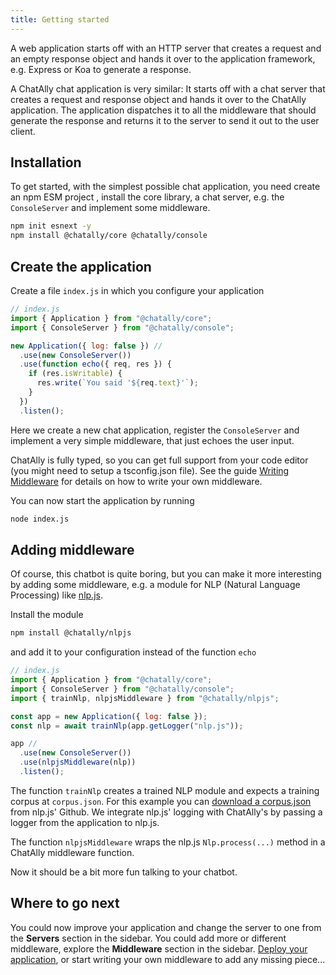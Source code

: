 ```yaml
---
title: Getting started
---
```


A web application starts off with an HTTP server that creates a request and an empty response object and hands it over to the application framework, e.g. Express or Koa to generate a response.

A ChatAlly chat application is very similar: It starts off with a chat server that creates a request and response object and hands it over to the ChatAlly application. The application dispatches it to all the middleware that should generate the response and returns it to the server to send it out to the user client.

## Installation

To get started, with the simplest possible chat application, you need create an npm ESM project , install the core library, a chat server, e.g. the `ConsoleServer` and implement some middleware.

```sh
npm init esnext -y
npm install @chatally/core @chatally/console
```

## Create the application

Create a file `index.js` in which you configure your application

```js
// index.js
import { Application } from "@chatally/core";
import { ConsoleServer } from "@chatally/console";

new Application({ log: false }) //
  .use(new ConsoleServer())
  .use(function echo({ req, res }) {
    if (res.isWritable) {
      res.write(`You said '${req.text}'`);
    }
  })
  .listen();
```

Here we create a new chat application, register the `ConsoleServer` and implement a very simple middleware, that just echoes the user input.

ChatAlly is fully typed, so you can get full support from your code editor (you might need to setup a tsconfig.json file). See the guide [Writing Middleware](/guides/middleware) for details on how to write your own middleware.

You can now start the application by running

```sh
node index.js
```

## Adding middleware

Of course, this chatbot is quite boring, but you can make it more interesting by adding some middleware, e.g. a module for NLP (Natural Language Processing) like [nlp.js](/reference/middleware/nlpjs).

Install the module

```sh
npm install @chatally/nlpjs
```

and add it to your configuration instead of the function `echo`

```js
// index.js
import { Application } from "@chatally/core";
import { ConsoleServer } from "@chatally/console";
import { trainNlp, nlpjsMiddleware } from "@chatally/nlpjs";

const app = new Application({ log: false });
const nlp = await trainNlp(app.getLogger("nlp.js"));

app //
  .use(new ConsoleServer())
  .use(nlpjsMiddleware(nlp))
  .listen();
```

The function `trainNlp` creates a trained NLP module and expects a training corpus at `corpus.json`. For this example you can [download a corpus.json](https://raw.githubusercontent.com/axa-group/nlp.js/master/examples/04-qna-web/corpus.json) from nlp.js' Github. We integrate nlp.js' logging with ChatAlly's by passing a logger from the application to nlp.js.

The function `nlpjsMiddleware` wraps the nlp.js `Nlp.process(...)` method in a ChatAlly middleware function.

Now it should be a bit more fun talking to your chatbot.

## Where to go next

You could now improve your application and change the server to one from the **Servers** section in the sidebar. You could add more or different middleware, explore the **Middleware** section in the sidebar. [Deploy your application](/guides/deployment), or start writing your own middleware to add any missing piece...
